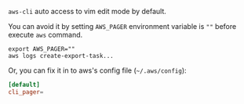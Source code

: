 `aws-cli` auto access to vim edit mode by default.

You can avoid it by setting `AWS_PAGER` environment variable is `""` before execute `aws` command.

```shell
export AWS_PAGER=""
aws logs create-export-task...
```

Or, you can fix it in to aws's config file (`~/.aws/config`):

```conf
[default]
cli_pager=
```
